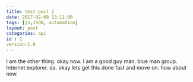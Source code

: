 ```yaml
---
title: test post 2
date: 2017-02-09 13:11:00
tags: [js,JSON, automation]
layout: post
categories: api
id : 1
version:1.0
---
```


I am the other thing. okay now. I am a good guy man. blue man group. Internet explorer. da. okay lets get this done fast and move on. how about now.